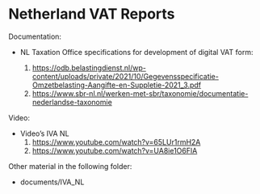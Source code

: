 # Netherland VAT Reports

Documentation:
- NL Taxation Office specifications for development of digital VAT form:

   1. https://odb.belastingdienst.nl/wp-content/uploads/private/2021/10/Gegevensspecificatie-Omzetbelasting-Aangifte-en-Suppletie-2021_3.pdf
   2. https://www.sbr-nl.nl/werken-met-sbr/taxonomie/documentatie-nederlandse-taxonomie

Video:

- Video’s  IVA NL
  1. https://www.youtube.com/watch?v=65LUr1rmH2A
  2. https://www.youtube.com/watch?v=UA8ie1O6FlA



Other material in the following folder:

- documents/IVA_NL

